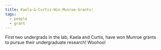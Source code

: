 ```yaml
---
title: Kaela-&-Curtis-Win-Munroe-Grants!
tags:
  - people
  - grant
---
```


First two undergrads in the lab, Kaela and Curtis, have won Munroe grants to pursue their undergraduate research! Woohoo!
